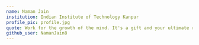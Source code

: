 ```yaml
---
name: Naman Jain
institution: Indian Institute of Technology Kanpur
profile_pic: profile.jpg
quote: Work for the growth of the mind. It's a gift and your ultimate resource.
github_user: NamanJain8
---
```

